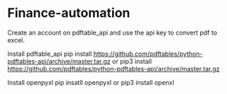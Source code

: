 # Finance-automation

Create an account on pdftable_api and use the api key to convert pdf to excel. 

Install pdftable_api
pip install https://github.com/pdftables/python-pdftables-api/archive/master.tar.gz
or
pip3 install https://github.com/pdftables/python-pdftables-api/archive/master.tar.gz

Install openpyxl
pip insatll openpyxl
or
pip3 install openxl
